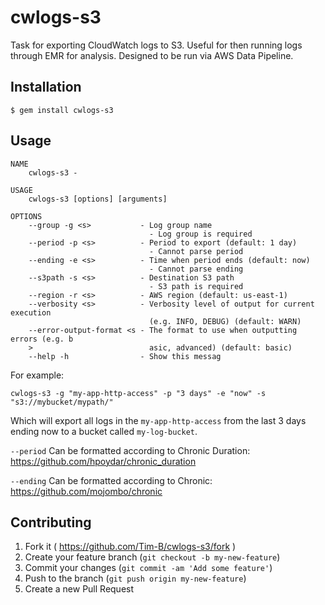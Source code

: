 # cwlogs-s3

Task for exporting CloudWatch logs to S3. Useful for then running logs through EMR for analysis. Designed to be run
 via AWS Data Pipeline.

## Installation

    $ gem install cwlogs-s3

## Usage

```
NAME
    cwlogs-s3 -

USAGE
    cwlogs-s3 [options] [arguments]

OPTIONS
    --group -g <s>           - Log group name
                               - Log group is required
    --period -p <s>          - Period to export (default: 1 day)
                               - Cannot parse period
    --ending -e <s>          - Time when period ends (default: now)
                               - Cannot parse ending
    --s3path -s <s>          - Destination S3 path
                               - S3 path is required
    --region -r <s>          - AWS region (default: us-east-1)
    --verbosity <s>          - Verbosity level of output for current execution
                               (e.g. INFO, DEBUG) (default: WARN)
    --error-output-format <s - The format to use when outputting errors (e.g. b
    >                          asic, advanced) (default: basic)
    --help -h                - Show this messag
```

For example:

```
cwlogs-s3 -g "my-app-http-access" -p "3 days" -e "now" -s "s3://mybucket/mypath/"
```

Which will export all logs in the `my-app-http-access` from the last 3 days ending now to a bucket called `my-log-bucket`.


`--period` Can be formatted according to Chronic Duration: https://github.com/hpoydar/chronic_duration

`--ending` Can be formatted according to Chronic: https://github.com/mojombo/chronic

## Contributing

1. Fork it ( https://github.com/Tim-B/cwlogs-s3/fork )
2. Create your feature branch (`git checkout -b my-new-feature`)
3. Commit your changes (`git commit -am 'Add some feature'`)
4. Push to the branch (`git push origin my-new-feature`)
5. Create a new Pull Request
